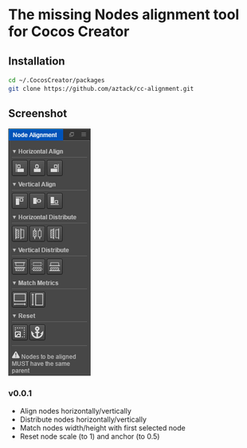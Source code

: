 # The missing Nodes alignment tool for Cocos Creator

## Installation

```bash
cd ~/.CocosCreator/packages
git clone https://github.com/aztack/cc-alignment.git
```

## Screenshot

![Setup](screenshot.png)

### v0.0.1

- Align nodes horizontally/vertically
- Distribute nodes horizontally/vertically
- Match nodes width/height with first selected node
- Reset node scale (to 1) and anchor (to 0.5)
